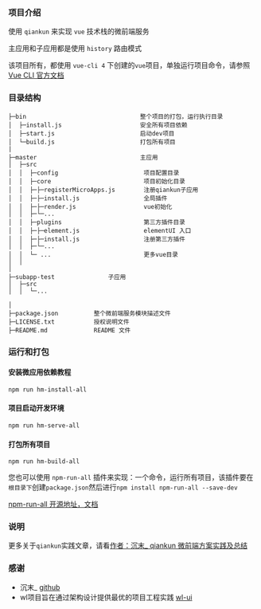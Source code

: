 ### 项目介绍

使用 `qiankun` 来实现 `vue` 技术栈的微前端服务

主应用和子应用都是使用 `history` 路由模式

该项目所有，都使用 `vue-cli 4` 下创建的`vue`项目，单独运行项目命令，请参照 [Vue CLI 官方文档](https://cli.vuejs.org/zh/guide/prototyping.html)

### 目录结构

```
├─bin                                整个项目的打包，运行执行目录
│  ├─install.js                      安全所有项目依赖
│  ├─start.js                        启动dev项目
│  └─build.js                        打包所有项目
| 
├─master                             主应用
│  ├─src               
│  │  ├─config                        项目配置目录
│  │  ├─core                          项目初始化目录
│  │  ├─├─registerMicroApps.js        注册qiankun子应用
│  │  ├─├─install.js                  全局插件
│  │  ├─├─render.js                   vue初始化
│  │  ├─└─...           
│  │  ├─plugins                       第三方插件目录
│  │  ├─├─element.js                  elementUI 入口
│  │  ├─├─install.js                  注册第三方插件
│  │  ├─└─...            
│  │  └─ ...                          更多vue目录
│  │
│
├─subapp-test               子应用
│  ├─src                    
│  │  └─...                 

│
├─package.json          整个微前端服务模块描述文件
├─LICENSE.txt           授权说明文件
├─README.md             README 文件
```

### 运行和打包

#### 安装微应用依赖教程

 `npm run hm-install-all`

#### 项目启动开发环境

`npm run hm-serve-all`

#### 打包所有项目

`npm run hm-build-all`

您也可以使用 `npm-run-all` 插件来实现：一个命令，运行所有项目，该插件要在`根目录下`创建`package.json`然后进行`npm install npm-run-all --save-dev`

[npm-run-all 开源地址，文档](https://github.com/mysticatea/npm-run-all)

### 说明

更多关于`qiankun`实践文章，请看[作者：沉末_ qiankun 微前端方案实践及总结](https://juejin.im/post/5ed73b73e51d4578724e3fa4?from=groupmessage)


### 感谢

- 沉末_ [github](https://github.com/gongshun)
- wl项目旨在通过架构设计提供最优的项目工程实践 [wl-ui](https://github.com/wl-ui)